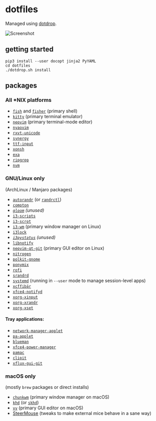 dotfiles
========

Managed using [dotdrop](https://github.com/deadc0de6/dotdrop).

![Screenshot](https://i.imgur.com/L6s9NaZ.png)


getting started
---------------

```
pip3 install --user docopt jinja2 PyYAML
cd dotfiles
./dotdrop.sh install
```


packages
--------


### All *NIX platforms

- [`fish`](https://fishshell.com) and [`fisher`](https://github.com/jorgebucaran/fisher) (primary shell)
- [`kitty`](https://github.com/kovidgoyal/kitty) (primary terminal emulator)
- [`neovim`](https://neovim.io) (primary terminal-mode editor)
- [`nyaovim`](https://www.npmjs.com/package/nyaovim)
- [`rxvt-unicode`](http://software.schmorp.de/pkg/rxvt-unicode.html)
- [`synergy`](https://symless.com/synergy)
- [`ttf-input`](http://input.fontbureau.com)
- [`xonsh`](https://github.com/xonsh/xonsh)
- [`exa`](https://the.exa.website)
- [`ripgrep`](https://github.com/BurntSushi/ripgrep)
- [`nvm`](https://github.com/nvm-sh/nvm)


### GNU/Linux only

(ArchLinux / Manjaro packages)

- [`autorandr`](https://github.com/phillipberndt/autorandr) (or [`randrctl`](https://github.com/edio/randrctl))
- [`compton`](https://github.com/chjj/compton)
- _[`gloom`](https://github.com/shizy/gloom) (unused)_
- [`i3-scripts`](https://github.com/oberon2007/i3-scripts)
- [`i3-scrot`](https://aur.archlinux.org/packages/i3-scrot)
- [`i3-wm`](https://i3wm.org) (primary window manager on Linux)
- [`i3lock`](https://i3wm.org/i3lock)
- _[`i3pystatus`](https://github.com/enkore/i3pystatus) (unused)_
- [`libnotify`](https://developer.gnome.org/notification-spec)
- [`neovim-qt-git`](https://github.com/equalsraf/neovim-qt) (primary GUI editor on Linux)
- [`nitrogen`](https://github.com/l3ib/nitrogen)
- [`polkit-gnome`](http://www.freedesktop.org/wiki/Software/polkit)
- [`ponymix`](http://github.com/falconindy/ponymix)
- [`rofi`](https://github.com/DaveDavenport/rofi)
- [`srandrd`](https://bitbucket.org/portix/srandrd)
- [`systemd`](https://www.github.com/systemd/systemd) (running in `--user` mode to manage session-level apps)
- [`xcffibär`](https://github.com/whitelynx/xcffibaer)
- [`xfce4-notifyd`](http://goodies.xfce.org/projects/applications/xfce4-notifyd)
- [`xorg-xinput`](http://xorg.freedesktop.org)
- [`xorg-xrandr`](http://xorg.freedesktop.org)
- [`xorg-xset`](https://xorg.freedesktop.org)

#### Tray applications:

- [`network-manager-applet`](https://wiki.gnome.org/Projects/NetworkManager)
- [`pa-applet`](https://github.com/fernandotcl/pa-applet)
- [`blueman`](https://github.com/blueman-project/blueman)
- [`xfce4-power-manager`](http://www.xfce.org)
- [`pamac`](https://github.com/manjaro/pamac)
- [`clipit`](https://github.com/CristianHenzel/ClipIt)
- [`xflux-gui-git`](https://justgetflux.com/linux.html)


### macOS only

(mostly `brew` packages or direct installs)

- [`chunkwm`](https://github.com/koekeishiya/chunkwm) (primary window manager on macOS)
- [`khd`](https://github.com/koekeishiya/khd) (or [`skhd`](https://github.com/koekeishiya/skhd))
- [`vv`](https://github.com/igorgladkoborodov/vv) (primary GUI editor on macOS)
- [SteerMouse](http://plentycom.jp/en/steermouse/download.php) (tweaks to make external mice behave in a sane way)
